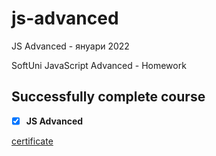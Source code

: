 # js-advanced
JS Advanced - януари 2022

SoftUni JavaScript Advanced - Homework

## Successfully complete course
- [x] **JS Advanced**

[certificate](https://softuni.bg/certificates/details/127825/75567a88)
